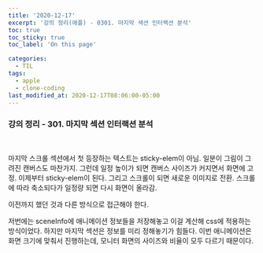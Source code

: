 ```yaml
---
title: '2020-12-17'
excerpt: '강의 정리(애플) - 0301. 마지막 섹션 인터랙션 분석'
toc: true
toc_sticky: true
toc_label: 'On this page'

categories:
  - TIL
tags:
  - apple
  - clone-coding
last_modified_at: 2020-12-17T08:06:00-05:00
---
```


### 강의 정리 - 301. 마지막 섹션 인터랙션 분석

<br />

마지막 스크롤 섹션에서 첫 등장하는 텍스트는 sticky-elem이 아님. 일분이 그림이 그려진 캔버스도 마찬가지. 그런데 일정 높이가 되면 캔버스 사이즈가 커지면서 화면에 고정. 이제부터 sticky-elem이 된다. 그리고 스크롤이 되면 새로운 이미지로 전환. 스크롤에 따라 축소되다가 일정량 되면 다시 화면이 올라감.

이전까지 했던 것과 다른 방식으로 접근해야 한다.

저번에는 sceneInfo에 애니메이션 정보들을 저장해놓고 이걸 계산해 css에 적용하는 방식이었다. 하지만 마지막 섹션은 정보를 미리 정해놓기가 힘들다. 이번 애니메이션은 화면 크기에 맞춰서 진행하는데, 모니터 화면의 사이즈와 비율이 모두 다르기 때문이다.
